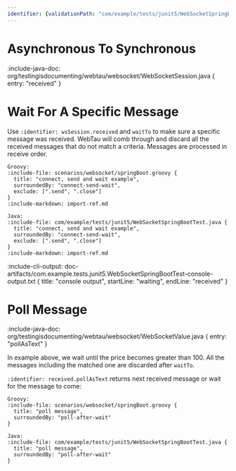 ```yaml
---
identifier: {validationPath: "com/example/tests/junit5/WebSocketSpringBootTest.java"}
---
```


# Asynchronous To Synchronous

:include-java-doc: org/testingisdocumenting/webtau/websocket/WebSocketSession.java { entry: "received" }

# Wait For A Specific Message

Use `:identifier: wsSession.received` and `waitTo` to make sure a specific message was received. WebTau will comb through and discard all the received messages that do not match a criteria.
Messages are processed in receive order.

```tabs
Groovy:
:include-file: scenarios/websocket/springBoot.groovy {
  title: "connect, send and wait example", 
  surroundedBy: "connect-send-wait", 
  exclude: [".send", ".close"]
}
:include-markdown: import-ref.md

Java:
:include-file: com/example/tests/junit5/WebSocketSpringBootTest.java {
  title: "connect, send and wait example", 
  surroundedBy: "connect-send-wait",
  exclude: [".send", ".close"]
}
:include-markdown: import-ref.md
```

:include-cli-output: doc-artifacts/com.example.tests.junit5.WebSocketSpringBootTest-console-output.txt {
  title: "console output",
  startLine: "waiting", 
  endLine: "received"
}

# Poll Message

:include-java-doc: org/testingisdocumenting/webtau/websocket/WebSocketValue.java { entry: "pollAsText" }

In example above, we wait until the price becomes greater than 100. All the messages including the matched one are discarded after `waitTo`.

`:identifier: received.pollAsText` returns next received message or wait for the message to come:

```tabs
Groovy:
:include-file: scenarios/websocket/springBoot.groovy {
  title: "poll message", 
  surroundedBy: "poll-after-wait"
}

Java:
:include-file: com/example/tests/junit5/WebSocketSpringBootTest.java {
  title: "poll message", 
  surroundedBy: "poll-after-wait"
}
```
